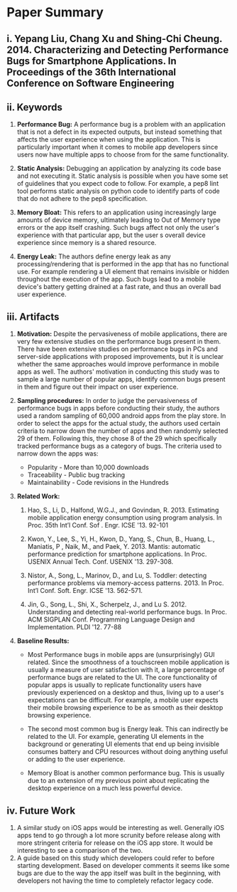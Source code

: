 # Paper Summary
## i. Yepang Liu, Chang Xu  and Shing-Chi Cheung. 2014. Characterizing and Detecting Performance Bugs for Smartphone Applications. In Proceedings of the 36th International Conference on Software Engineering

## ii. Keywords


1. **Performance Bug:** A performance bug is a problem with an application that is not a defect in its expected outputs, but instead something that affects the user experience when using the application. This is particularly important when it comes to mobile app developers since users now have multiple apps to choose from for the same functionality.

2. **Static Analysis:** Debugging an application by analyzing its code base and not executing it. Static analysis is possible when you have some set of guidelines that you expect code to follow. For example, a pep8 lint tool performs static analysis on python code to identify parts of code that do not adhere to the pep8 specification.

3. **Memory Bloat:** This refers to an application using increasingly large amounts of device memory, ultimately leading to Out of Memory type errors or the app itself crashing. Such bugs affect not only the user's experience with that particular app, but the user
s overall device experience since memory is a shared resource.

4. **Energy Leak:** The authors define energy leak as any processing/rendering that is performed in the app that has no functional use. For example rendering a UI element that remains invisible or hidden throughout the execution of the app. Such bugs lead to a mobile device's battery getting drained at a fast rate, and thus an overall bad user experience.


## iii. Artifacts

1. **Motivation:** Despite the pervasiveness of mobile applications, there are very few extensive studies on the performance bugs present in them. There have been extensive studies on performance bugs in PCs and server-side applications with proposed improvements, but it is unclear whether the same approaches would improve performance in mobile apps as well. The authors' motivation in conducting this study was to sample a large number of popular apps, identify common bugs present in them and figure out their impact on user experience.

2. **Sampling procedures:** In order to judge the pervasiveness of performance bugs in apps before conducting their study, the authors used a random sampling of 60,000 android apps from the play store. In order to select the apps for the actual study, the authors used certain criteria to narrow down the number of apps and then randomly selected 29 of them. Following this, they chose 8 of the 29 which specifically tracked performance bugs as a category of bugs. The criteria used to narrow down the apps was:
    - Popularity - More than 10,000 downloads
    - Traceability - Public bug tracking
    - Maintainability - Code revisions in the Hundreds

3. **Related Work:**
    
    1. Hao, S., Li, D., Halfond, W.G.J., and Govindan, R. 2013. Estimating mobile application energy consumption using program analysis. In Proc. 35th Int’l Conf. Sof . Engr. ICSE '13. 92-101

    2.  Kwon, Y., Lee, S., Yi, H., Kwon, D., Yang, S., Chun, B., Huang, L., Maniatis, P , Naik, M., and Paek, Y. 2013. Mantis: automatic performance prediction for smartphone applications. In Proc. USENIX Annual Tech. Conf. USENIX '13. 297-308.

    3. Nistor, A., Song, L., Marinov, D., and Lu, S. Toddler: detecting performance problems via memory-access patterns. 2013. In Proc. Int’l Conf. Soft. Engr. ICSE '13. 562-571.

    4. Jin, G., Song, L., Shi, X., Scherpelz, J., and Lu S. 2012. Understanding and detecting real-world performance bugs. In Proc. ACM SIGPLAN Conf. Programming Language Design and Implementation. PLDI '12. 77-88

4. **Baseline Results:**

    - Most Performance bugs in mobile apps are (unsurprisingly) GUI related. Since the smoothness of a touchscreen mobile application is usually a measure of user satisfaction with it, a large percentage of performance bugs are related to the UI. The core functionality of popular apps is usually to replicate functionality users have previously experienced on a desktop and thus, living up to a user's expectations can be difficult. For example, a mobile user expects their mobile browsing experience to be as smooth as their desktop browsing experience.

    - The second most common bug is Energy leak. This can indirectly be related to the UI. For example, generating UI elements in the background or generating UI elements that end up being invisible consumes battery and CPU resources without doing anything useful or adding to the user experience.

    - Memory Bloat is another common performance bug. This is usually due to an extension of my previous point about replicating the desktop experience on a much less powerful device. 
    

## iv. Future Work

1. A similar study on iOS apps would be interesting as well. Generally iOS apps tend to go through a lot more scrunity before release along with more stringent criteria for release on the iOS app store. It would be interesting to see a comparison of the two.
2. A guide based on this study which developers could refer to before starting development. Based on developer comments it seems like some bugs are due to the way the app itself was built in the beginning, with developers not having the time to completely refactor legacy code.